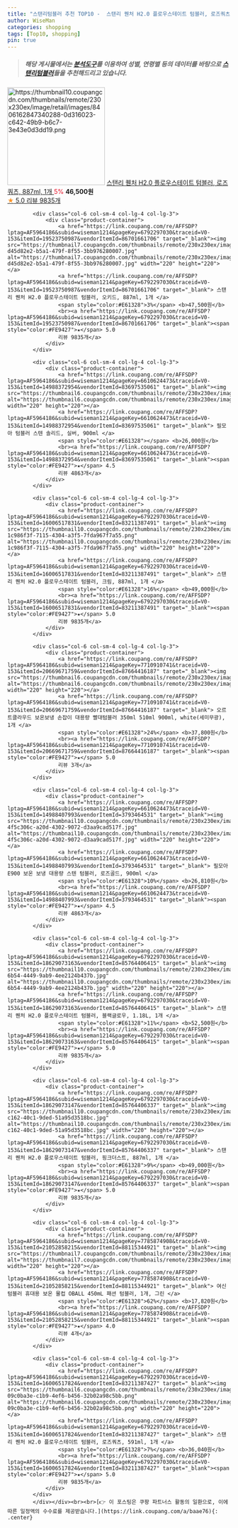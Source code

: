 ```yaml
---
title: "스탠리텀블러 추천 TOP10 -  스탠리 퀜처 H2.0 플로우스테이트 텀블러, 로즈쿼츠, 887ml, 1개 "
author: WiseMan
categories: shopping
tags: [Top10, shopping]
pin: true
---
```


> ##### 해당 게시물에서는 [**분석도구**](https://itemscout.io/)를 이용하여 **성별**, **연령별** 등의 데이터를 바탕으로 [**스탠리텀블러**](https://link.coupang.com/a/baae76)들을 추천해드리고 있습니다.
<div class="container"><div class="row">
            <div class="col-6 col-sm-4 col-lg-4 col-lg-3">
                <div class="product-container">
                    <a href="https://link.coupang.com/re/AFFSDP?lptag=AF5964186&subid=wiseman1214&pageKey=6792297030&traceid=V0-153&itemId=16006517829&vendorItemId=83211387483" target="_blank"><img src="https://thumbnail10.coupangcdn.com/thumbnails/remote/230x230ex/image/retail/images/8406162847340288-0d316023-c642-49b9-b6c7-3e43e0d3dd19.png" alt="https://thumbnail10.coupangcdn.com/thumbnails/remote/230x230ex/image/retail/images/8406162847340288-0d316023-c642-49b9-b6c7-3e43e0d3dd19.png" width="220" height="220"></a>
                    <a href="https://link.coupang.com/re/AFFSDP?lptag=AF5964186&subid=wiseman1214&pageKey=6792297030&traceid=V0-153&itemId=16006517829&vendorItemId=83211387483" target="_blank"> 스탠리 퀜처 H2.0 플로우스테이트 텀블러, 로즈쿼츠, 887ml, 1개 </a>
                    <span style="color:#E61328">5%</span> <b>46,500원</b>
                    <br><a href="https://link.coupang.com/re/AFFSDP?lptag=AF5964186&subid=wiseman1214&pageKey=6792297030&traceid=V0-153&itemId=16006517829&vendorItemId=83211387483" target="_blank"><span style="color:#FE9427">★</span> 5.0
                    리뷰 9835개</a>
                </div>
            </div>
            
            <div class="col-6 col-sm-4 col-lg-4 col-lg-3">
                <div class="product-container">
                    <a href="https://link.coupang.com/re/AFFSDP?lptag=AF5964186&subid=wiseman1214&pageKey=6792297030&traceid=V0-153&itemId=19523750987&vendorItemId=86701661706" target="_blank"><img src="https://thumbnail7.coupangcdn.com/thumbnails/remote/230x230ex/image/retail/images/2699776803419448-d45d82e2-b5a1-479f-8f55-3bb976280007.jpg" alt="https://thumbnail7.coupangcdn.com/thumbnails/remote/230x230ex/image/retail/images/2699776803419448-d45d82e2-b5a1-479f-8f55-3bb976280007.jpg" width="220" height="220"></a>
                    <a href="https://link.coupang.com/re/AFFSDP?lptag=AF5964186&subid=wiseman1214&pageKey=6792297030&traceid=V0-153&itemId=19523750987&vendorItemId=86701661706" target="_blank"> 스탠리 퀜처 H2.0 플로우스테이트 텀블러, 오키드, 887ml, 1개 </a>
                    <span style="color:#E61328">3%</span> <b>47,500원</b>
                    <br><a href="https://link.coupang.com/re/AFFSDP?lptag=AF5964186&subid=wiseman1214&pageKey=6792297030&traceid=V0-153&itemId=19523750987&vendorItemId=86701661706" target="_blank"><span style="color:#FE9427">★</span> 5.0
                    리뷰 9835개</a>
                </div>
            </div>
            
            <div class="col-6 col-sm-4 col-lg-4 col-lg-3">
                <div class="product-container">
                    <a href="https://link.coupang.com/re/AFFSDP?lptag=AF5964186&subid=wiseman1214&pageKey=6610624473&traceid=V0-153&itemId=14988372954&vendorItemId=83697535061" target="_blank"><img src="https://thumbnail6.coupangcdn.com/thumbnails/remote/230x230ex/image/vendor_inventory/4863/d24d9b7fdd3b3770dfacd62e27c160885e4678ac1b7ccd6be0a9a92cc98e.jpg" alt="https://thumbnail6.coupangcdn.com/thumbnails/remote/230x230ex/image/vendor_inventory/4863/d24d9b7fdd3b3770dfacd62e27c160885e4678ac1b7ccd6be0a9a92cc98e.jpg" width="220" height="220"></a>
                    <a href="https://link.coupang.com/re/AFFSDP?lptag=AF5964186&subid=wiseman1214&pageKey=6610624473&traceid=V0-153&itemId=14988372954&vendorItemId=83697535061" target="_blank"> 필모아 텀블러 스텐 솔리드, 실버, 900ml </a>
                    <span style="color:#E61328"></span> <b>26,000원</b>
                    <br><a href="https://link.coupang.com/re/AFFSDP?lptag=AF5964186&subid=wiseman1214&pageKey=6610624473&traceid=V0-153&itemId=14988372954&vendorItemId=83697535061" target="_blank"><span style="color:#FE9427">★</span> 4.5
                    리뷰 4863개</a>
                </div>
            </div>
            
            <div class="col-6 col-sm-4 col-lg-4 col-lg-3">
                <div class="product-container">
                    <a href="https://link.coupang.com/re/AFFSDP?lptag=AF5964186&subid=wiseman1214&pageKey=6792297030&traceid=V0-153&itemId=16006517831&vendorItemId=83211387491" target="_blank"><img src="https://thumbnail10.coupangcdn.com/thumbnails/remote/230x230ex/image/retail/images/3930281234851308-1c986f3f-7115-4304-a3f5-7fda967f7a55.png" alt="https://thumbnail10.coupangcdn.com/thumbnails/remote/230x230ex/image/retail/images/3930281234851308-1c986f3f-7115-4304-a3f5-7fda967f7a55.png" width="220" height="220"></a>
                    <a href="https://link.coupang.com/re/AFFSDP?lptag=AF5964186&subid=wiseman1214&pageKey=6792297030&traceid=V0-153&itemId=16006517831&vendorItemId=83211387491" target="_blank"> 스탠리 퀜처 H2.0 플로우스테이트 텀블러, 크림, 887ml, 1개 </a>
                    <span style="color:#E61328">16%</span> <b>49,000원</b>
                    <br><a href="https://link.coupang.com/re/AFFSDP?lptag=AF5964186&subid=wiseman1214&pageKey=6792297030&traceid=V0-153&itemId=16006517831&vendorItemId=83211387491" target="_blank"><span style="color:#FE9427">★</span> 5.0
                    리뷰 9835개</a>
                </div>
            </div>
            
            <div class="col-6 col-sm-4 col-lg-4 col-lg-3">
                <div class="product-container">
                    <a href="https://link.coupang.com/re/AFFSDP?lptag=AF5964186&subid=wiseman1214&pageKey=7710910741&traceid=V0-153&itemId=20669671759&vendorItemId=87664416187" target="_blank"><img src="https://thumbnail6.coupangcdn.com/thumbnails/remote/230x230ex/image/vendor_inventory/b5ae/894439b1d2d72b262092047b619de80796061aa1662ff6b5300f5a4d3d1a.jpg" alt="https://thumbnail6.coupangcdn.com/thumbnails/remote/230x230ex/image/vendor_inventory/b5ae/894439b1d2d72b262092047b619de80796061aa1662ff6b5300f5a4d3d1a.jpg" width="220" height="220"></a>
                    <a href="https://link.coupang.com/re/AFFSDP?lptag=AF5964186&subid=wiseman1214&pageKey=7710910741&traceid=V0-153&itemId=20669671759&vendorItemId=87664416187" target="_blank"> 오르트클라우드 보온보냉 손잡이 대용량 빨대텀블러 350ml 510ml 900ml, white(세미무광), 1개 </a>
                    <span style="color:#E61328">24%</span> <b>37,800원</b>
                    <br><a href="https://link.coupang.com/re/AFFSDP?lptag=AF5964186&subid=wiseman1214&pageKey=7710910741&traceid=V0-153&itemId=20669671759&vendorItemId=87664416187" target="_blank"><span style="color:#FE9427">★</span> 5.0
                    리뷰 3개</a>
                </div>
            </div>
            
            <div class="col-6 col-sm-4 col-lg-4 col-lg-3">
                <div class="product-container">
                    <a href="https://link.coupang.com/re/AFFSDP?lptag=AF5964186&subid=wiseman1214&pageKey=6610624473&traceid=V0-153&itemId=14988407993&vendorItemId=3793464531" target="_blank"><img src="https://thumbnail10.coupangcdn.com/thumbnails/remote/230x230ex/image/retail/images/8995143261082470-4f5c306c-a20d-4302-9072-d3aa9cad517f.jpg" alt="https://thumbnail10.coupangcdn.com/thumbnails/remote/230x230ex/image/retail/images/8995143261082470-4f5c306c-a20d-4302-9072-d3aa9cad517f.jpg" width="220" height="220"></a>
                    <a href="https://link.coupang.com/re/AFFSDP?lptag=AF5964186&subid=wiseman1214&pageKey=6610624473&traceid=V0-153&itemId=14988407993&vendorItemId=3793464531" target="_blank"> 필모아 E900 보온 보냉 대용량 스텐 텀블러, 로즈골드, 900ml </a>
                    <span style="color:#E61328">10%</span> <b>26,810원</b>
                    <br><a href="https://link.coupang.com/re/AFFSDP?lptag=AF5964186&subid=wiseman1214&pageKey=6610624473&traceid=V0-153&itemId=14988407993&vendorItemId=3793464531" target="_blank"><span style="color:#FE9427">★</span> 4.5
                    리뷰 4863개</a>
                </div>
            </div>
            
            <div class="col-6 col-sm-4 col-lg-4 col-lg-3">
                <div class="product-container">
                    <a href="https://link.coupang.com/re/AFFSDP?lptag=AF5964186&subid=wiseman1214&pageKey=6792297030&traceid=V0-153&itemId=18629073163&vendorItemId=85764406415" target="_blank"><img src="https://thumbnail10.coupangcdn.com/thumbnails/remote/230x230ex/image/retail/images/2023/04/24/10/0/1452c50f-6b54-4449-9ab9-4ee2124b437b.jpg" alt="https://thumbnail10.coupangcdn.com/thumbnails/remote/230x230ex/image/retail/images/2023/04/24/10/0/1452c50f-6b54-4449-9ab9-4ee2124b437b.jpg" width="220" height="220"></a>
                    <a href="https://link.coupang.com/re/AFFSDP?lptag=AF5964186&subid=wiseman1214&pageKey=6792297030&traceid=V0-153&itemId=18629073163&vendorItemId=85764406415" target="_blank"> 스탠리 퀜처 H2.0 플로우스테이트 텀블러, 블랙글로우, 1.18L, 1개 </a>
                    <span style="color:#E61328">11%</span> <b>52,500원</b>
                    <br><a href="https://link.coupang.com/re/AFFSDP?lptag=AF5964186&subid=wiseman1214&pageKey=6792297030&traceid=V0-153&itemId=18629073163&vendorItemId=85764406415" target="_blank"><span style="color:#FE9427">★</span> 5.0
                    리뷰 9835개</a>
                </div>
            </div>
            
            <div class="col-6 col-sm-4 col-lg-4 col-lg-3">
                <div class="product-container">
                    <a href="https://link.coupang.com/re/AFFSDP?lptag=AF5964186&subid=wiseman1214&pageKey=6792297030&traceid=V0-153&itemId=18629073147&vendorItemId=85764406337" target="_blank"><img src="https://thumbnail10.coupangcdn.com/thumbnails/remote/230x230ex/image/retail/images/2023/04/24/10/7/7a2200cc-c162-40c1-9ded-51a95d3518bc.jpg" alt="https://thumbnail10.coupangcdn.com/thumbnails/remote/230x230ex/image/retail/images/2023/04/24/10/7/7a2200cc-c162-40c1-9ded-51a95d3518bc.jpg" width="220" height="220"></a>
                    <a href="https://link.coupang.com/re/AFFSDP?lptag=AF5964186&subid=wiseman1214&pageKey=6792297030&traceid=V0-153&itemId=18629073147&vendorItemId=85764406337" target="_blank"> 스탠리 퀜처 H2.0 플로우스테이트 텀블러, 핑크더스트, 887ml, 1개 </a>
                    <span style="color:#E61328">9%</span> <b>49,000원</b>
                    <br><a href="https://link.coupang.com/re/AFFSDP?lptag=AF5964186&subid=wiseman1214&pageKey=6792297030&traceid=V0-153&itemId=18629073147&vendorItemId=85764406337" target="_blank"><span style="color:#FE9427">★</span> 5.0
                    리뷰 9835개</a>
                </div>
            </div>
            
            <div class="col-6 col-sm-4 col-lg-4 col-lg-3">
                <div class="product-container">
                    <a href="https://link.coupang.com/re/AFFSDP?lptag=AF5964186&subid=wiseman1214&pageKey=7785874908&traceid=V0-153&itemId=21052858215&vendorItemId=88115344921" target="_blank"><img src="https://thumbnail7.coupangcdn.com/thumbnails/remote/230x230ex/image/vendor_inventory/2c36/9006e753b42064756e9d8c341c71451a4c72fb8629f2159cb566d19c4ea2.jpg" alt="https://thumbnail7.coupangcdn.com/thumbnails/remote/230x230ex/image/vendor_inventory/2c36/9006e753b42064756e9d8c341c71451a4c72fb8629f2159cb566d19c4ea2.jpg" width="220" height="220"></a>
                    <a href="https://link.coupang.com/re/AFFSDP?lptag=AF5964186&subid=wiseman1214&pageKey=7785874908&traceid=V0-153&itemId=21052858215&vendorItemId=88115344921" target="_blank"> 여신텀블러 휴대용 보온 물컵 OBALL 450mL 패션 텀블러, 1개, 그린 </a>
                    <span style="color:#E61328">62%</span> <b>17,820원</b>
                    <br><a href="https://link.coupang.com/re/AFFSDP?lptag=AF5964186&subid=wiseman1214&pageKey=7785874908&traceid=V0-153&itemId=21052858215&vendorItemId=88115344921" target="_blank"><span style="color:#FE9427">★</span> 4.0
                    리뷰 4개</a>
                </div>
            </div>
            
            <div class="col-6 col-sm-4 col-lg-4 col-lg-3">
                <div class="product-container">
                    <a href="https://link.coupang.com/re/AFFSDP?lptag=AF5964186&subid=wiseman1214&pageKey=6792297030&traceid=V0-153&itemId=16006517824&vendorItemId=83211387427" target="_blank"><img src="https://thumbnail6.coupangcdn.com/thumbnails/remote/230x230ex/image/retail/images/522614726548091-09c0ba3e-c1b9-4ef6-b456-32b02a98c5bb.png" alt="https://thumbnail6.coupangcdn.com/thumbnails/remote/230x230ex/image/retail/images/522614726548091-09c0ba3e-c1b9-4ef6-b456-32b02a98c5bb.png" width="220" height="220"></a>
                    <a href="https://link.coupang.com/re/AFFSDP?lptag=AF5964186&subid=wiseman1214&pageKey=6792297030&traceid=V0-153&itemId=16006517824&vendorItemId=83211387427" target="_blank"> 스탠리 퀜처 H2.0 플로우스테이트 텀블러, 로즈쿼츠, 591ml, 1개 </a>
                    <span style="color:#E61328">7%</span> <b>36,040원</b>
                    <br><a href="https://link.coupang.com/re/AFFSDP?lptag=AF5964186&subid=wiseman1214&pageKey=6792297030&traceid=V0-153&itemId=16006517824&vendorItemId=83211387427" target="_blank"><span style="color:#FE9427">★</span> 5.0
                    리뷰 9835개</a>
                </div>
            </div>
            </div></div><br><br>[👉 이 포스팅은 쿠팡 파트너스 활동의 일환으로, 이에 따른 일정액의 수수료를 제공받습니다.](https://link.coupang.com/a/baae76){: .center}